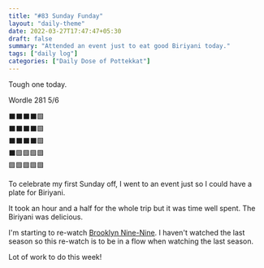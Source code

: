 ```yaml
---
title: "#83 Sunday Funday"
layout: "daily-theme"
date: 2022-03-27T17:47:47+05:30
draft: false
summary: "Attended an event just to eat good Biriyani today."
tags: ["daily log"]
categories: ["Daily Dose of Pottekkat"]
---
```


Tough one today.

Wordle 281 5/6

⬛⬛⬛⬛🟩\
⬛⬛⬛⬛🟩\
⬛⬛⬛⬛🟩\
⬛🟩🟩🟩🟩\
🟩🟩🟩🟩🟩

To celebrate my first Sunday off, I went to an event just so I could have a plate for Biriyani.

It took an hour and a half for the whole trip but it was time well spent. The Biriyani was delicious.

I'm starting to re-watch [Brooklyn Nine-Nine](https://www.imdb.com/title/tt2467372/). I haven't watched the last season so this re-watch is to be in a flow when watching the last season.

Lot of work to do this week!
